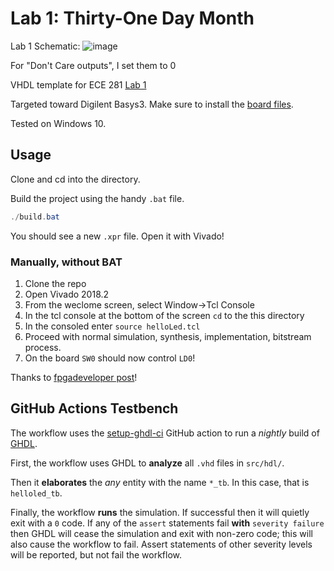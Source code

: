 # Lab 1: Thirty-One Day Month
Lab 1 Schematic:
![image](https://github.com/griffingreenwood21/ece281-lab1/assets/141801624/11ca5973-c768-4ce6-aec6-cff76fb057ce)

For "Don't Care outputs", I set them to 0


VHDL template for ECE 281 [Lab 1](https://usafa-ece.github.io/ece281-book/lab/lab1.html)

Targeted toward Digilent Basys3. Make sure to install the [board files](https://github.com/Xilinx/XilinxBoardStore/tree/2018.2/boards/Digilent/basys3).

Tested on Windows 10.

## Usage

Clone and cd into the directory.

Build the project using the handy `.bat` file.

```powershell
./build.bat
```

You should see a new `.xpr` file. Open it with Vivado!

### Manually, without BAT

1. Clone the repo
2. Open Vivado 2018.2
3. From the weclome screen, select Window->Tcl Console
4. In the tcl console at the bottom of the screen `cd` to the this directory
5. In the consoled enter `source helloLed.tcl`
6. Proceed with normal simulation, synthesis, implementation, bitstream process.
7. On the board `SW0` should now control `LD0`!

Thanks to [fpgadeveloper post](https://www.fpgadeveloper.com/2014/08/version-control-for-vivado-projects.html/)!

## GitHub Actions Testbench

The workflow uses the [setup-ghdl-ci](https://github.com/ghdl/setup-ghdl-ci) GitHub action
to run a *nightly* build of [GHDL](https://ghdl.github.io/ghdl/).

First, the workflow uses GHDL to **analyze** all `.vhd` files in `src/hdl/`.

Then it **elaborates** the *any* entity with the name `*_tb`. In this case, that is `helloled_tb`.

Finally, the workflow **runs** the simulation. If successful then it will quietly exit with a `0` code.
If any of the `assert` statements fail **with** `severity failure` then GHDL will cease the simulation and exit with non-zero code; this will also cause the workflow to fail.
Assert statements of other severity levels will be reported, but not fail the workflow.
